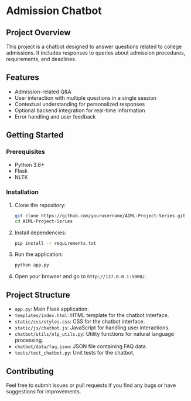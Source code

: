 # Admission Chatbot

## Project Overview
This project is a chatbot designed to answer questions related to college admissions. It includes responses to queries about admission procedures, requirements, and deadlines.

## Features
- Admission-related Q&A
- User interaction with multiple questions in a single session
- Contextual understanding for personalized responses
- Optional backend integration for real-time information
- Error handling and user feedback

## Getting Started

### Prerequisites
- Python 3.6+
- Flask
- NLTK

### Installation
1. Clone the repository:
    ```sh
    git clone https://github.com/yourusername/AIML-Project-Series.git
    cd AIML-Project-Series
    ```

2. Install dependencies:
    ```sh
    pip install -r requirements.txt
    ```

3. Run the application:
    ```sh
    python app.py
    ```

4. Open your browser and go to `http://127.0.0.1:5000/`.

## Project Structure
- `app.py`: Main Flask application.
- `templates/index.html`: HTML template for the chatbot interface.
- `static/css/styles.css`: CSS for the chatbot interface.
- `static/js/chatbot.js`: JavaScript for handling user interactions.
- `chatbot/utils/nlp_utils.py`: Utility functions for natural language processing.
- `chatbot/data/faq.json`: JSON file containing FAQ data.
- `tests/test_chatbot.py`: Unit tests for the chatbot.

## Contributing
Feel free to submit issues or pull requests if you find any bugs or have suggestions for improvements.
